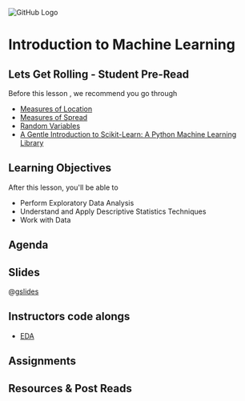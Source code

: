 ![GitHub Logo](https://s3.ap-south-1.amazonaws.com/greyatom-social/GreyAtom-logo.png)

# Introduction to Machine Learning

## Lets Get Rolling - Student Pre-Read
Before this lesson , we recommend you go through

*  [Measures of Location](http://www.itl.nist.gov/div898/handbook/eda/section3/eda351.htm)
*  [Measures of Spread](http://www.abs.gov.au/websitedbs/a3121120.nsf/home/statistical+language+-+measures+of+spread)
*  [Random Variables](https://en.wikipedia.org/wiki/Random_variable)
*  [A Gentle Introduction to Scikit-Learn: A Python Machine Learning Library](http://machinelearningmastery.com/a-gentle-introduction-to-scikit-learn-a-python-machine-learning-library/)


## Learning Objectives 

After this lesson, you'll be able to 

* Perform Exploratory Data Analysis
* Understand and Apply Descriptive Statistics Techniques
* Work with Data 


## Agenda


## Slides

@[gslides](12MfGuRbSPV-Hgtpn1Xmd8GGvwgwbwVSp8Gx1NVKH1Mk)

## Instructors code alongs

* [EDA](https://raw.githubusercontent.com/commit-live-students/exploratory-data-analysis/master/notebooks/introduction_to_machine_learning.ipynb)


## Assignments 




## Resources & Post Reads


